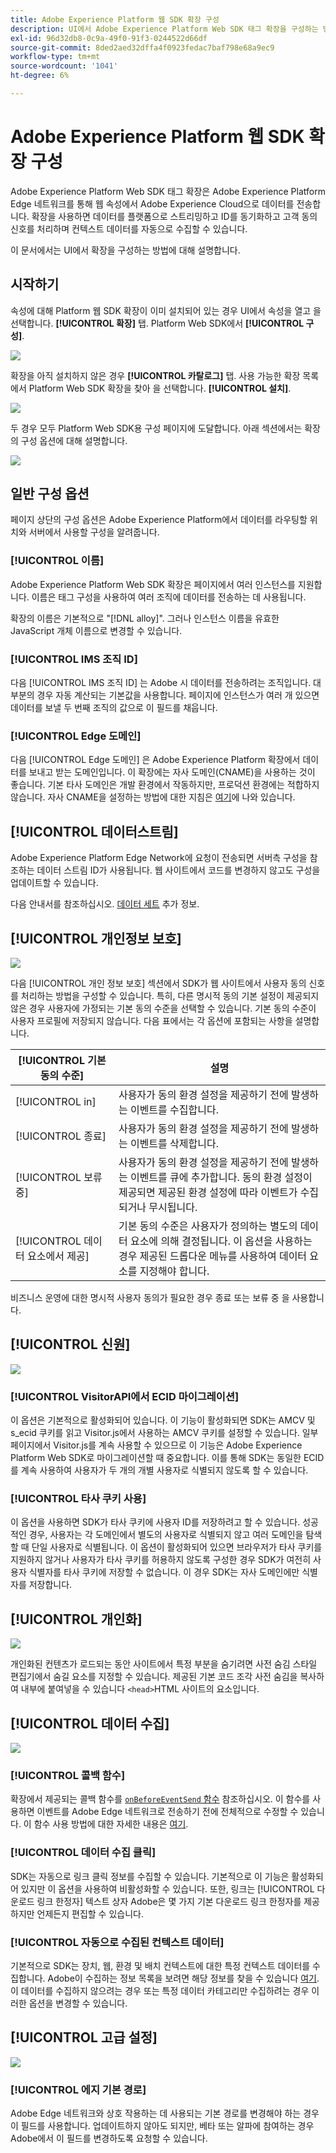 ```yaml
---
title: Adobe Experience Platform 웹 SDK 확장 구성
description: UI에서 Adobe Experience Platform Web SDK 태그 확장을 구성하는 방법입니다.
exl-id: 96d32db8-0c9a-49f0-91f3-0244522d66df
source-git-commit: 8ded2aed32dffa4f0923fedac7baf798e68a9ec9
workflow-type: tm+mt
source-wordcount: '1041'
ht-degree: 6%

---
```


# Adobe Experience Platform 웹 SDK 확장 구성

Adobe Experience Platform Web SDK 태그 확장은 Adobe Experience Platform Edge 네트워크를 통해 웹 속성에서 Adobe Experience Cloud으로 데이터를 전송합니다. 확장을 사용하면 데이터를 플랫폼으로 스트리밍하고 ID를 동기화하고 고객 동의 신호를 처리하며 컨텍스트 데이터를 자동으로 수집할 수 있습니다.

이 문서에서는 UI에서 확장을 구성하는 방법에 대해 설명합니다.

## 시작하기

속성에 대해 Platform 웹 SDK 확장이 이미 설치되어 있는 경우 UI에서 속성을 열고 을 선택합니다. **[!UICONTROL 확장]** 탭. Platform Web SDK에서 **[!UICONTROL 구성]**.

![](../images/extension/overview/configure.png)

확장을 아직 설치하지 않은 경우 **[!UICONTROL 카탈로그]** 탭. 사용 가능한 확장 목록에서 Platform Web SDK 확장을 찾아 을 선택합니다. **[!UICONTROL 설치]**.

![](../images/extension/overview/install.png)

두 경우 모두 Platform Web SDK용 구성 페이지에 도달합니다. 아래 섹션에서는 확장의 구성 옵션에 대해 설명합니다.

![](../images/extension/overview/config-screen.png)

## 일반 구성 옵션

페이지 상단의 구성 옵션은 Adobe Experience Platform에서 데이터를 라우팅할 위치와 서버에서 사용할 구성을 알려줍니다.

### [!UICONTROL 이름]

Adobe Experience Platform Web SDK 확장은 페이지에서 여러 인스턴스를 지원합니다. 이름은 태그 구성을 사용하여 여러 조직에 데이터를 전송하는 데 사용됩니다.

확장의 이름은 기본적으로 &quot;[!DNL alloy]&quot;. 그러나 인스턴스 이름을 유효한 JavaScript 개체 이름으로 변경할 수 있습니다.

### **[!UICONTROL IMS 조직 ID]**

다음 [!UICONTROL IMS 조직 ID] 는 Adobe 시 데이터를 전송하려는 조직입니다. 대부분의 경우 자동 계산되는 기본값을 사용합니다. 페이지에 인스턴스가 여러 개 있으면 데이터를 보낼 두 번째 조직의 값으로 이 필드를 채웁니다.

### **[!UICONTROL Edge 도메인]**

다음 [!UICONTROL Edge 도메인] 은 Adobe Experience Platform 확장에서 데이터를 보내고 받는 도메인입니다. 이 확장에는 자사 도메인(CNAME)을 사용하는 것이 좋습니다. 기본 타사 도메인은 개발 환경에서 작동하지만, 프로덕션 환경에는 적합하지 않습니다. 자사 CNAME을 설정하는 방법에 대한 지침은 [여기](https://experienceleague.adobe.com/docs/core-services/interface/ec-cookies/cookies-first-party.html?lang=ko-KR)에 나와 있습니다.

## [!UICONTROL 데이터스트림]

Adobe Experience Platform Edge Network에 요청이 전송되면 서버측 구성을 참조하는 데이터 스트림 ID가 사용됩니다. 웹 사이트에서 코드를 변경하지 않고도 구성을 업데이트할 수 있습니다.

다음 안내서를 참조하십시오. [데이터 세트](../datastreams/overview.md) 추가 정보.


## [!UICONTROL 개인정보 보호]

![](../images/extension/overview/privacy.png)

다음 [!UICONTROL 개인 정보 보호] 섹션에서 SDK가 웹 사이트에서 사용자 동의 신호를 처리하는 방법을 구성할 수 있습니다. 특히, 다른 명시적 동의 기본 설정이 제공되지 않은 경우 사용자에 가정되는 기본 동의 수준을 선택할 수 있습니다. 기본 동의 수준이 사용자 프로필에 저장되지 않습니다. 다음 표에서는 각 옵션에 포함되는 사항을 설명합니다.

| [!UICONTROL 기본 동의 수준] | 설명 |
| --- | --- |
| [!UICONTROL in] | 사용자가 동의 환경 설정을 제공하기 전에 발생하는 이벤트를 수집합니다. |
| [!UICONTROL 종료] | 사용자가 동의 환경 설정을 제공하기 전에 발생하는 이벤트를 삭제합니다. |
| [!UICONTROL 보류 중] | 사용자가 동의 환경 설정을 제공하기 전에 발생하는 이벤트를 큐에 추가합니다. 동의 환경 설정이 제공되면 제공된 환경 설정에 따라 이벤트가 수집되거나 무시됩니다. |
| [!UICONTROL 데이터 요소에서 제공] | 기본 동의 수준은 사용자가 정의하는 별도의 데이터 요소에 의해 결정됩니다. 이 옵션을 사용하는 경우 제공된 드롭다운 메뉴를 사용하여 데이터 요소를 지정해야 합니다. |

비즈니스 운영에 대한 명시적 사용자 동의가 필요한 경우 종료 또는 보류 중 을 사용합니다.

## [!UICONTROL 신원]

![](../images/extension/overview/identity.png)

### [!UICONTROL VisitorAPI에서 ECID 마이그레이션]

이 옵션은 기본적으로 활성화되어 있습니다. 이 기능이 활성화되면 SDK는 AMCV 및 s_ecid 쿠키를 읽고 Visitor.js에서 사용하는 AMCV 쿠키를 설정할 수 있습니다. 일부 페이지에서 Visitor.js를 계속 사용할 수 있으므로 이 기능은 Adobe Experience Platform Web SDK로 마이그레이션할 때 중요합니다. 이를 통해 SDK는 동일한 ECID를 계속 사용하여 사용자가 두 개의 개별 사용자로 식별되지 않도록 할 수 있습니다.

### [!UICONTROL 타사 쿠키 사용]

이 옵션을 사용하면 SDK가 타사 쿠키에 사용자 ID를 저장하려고 할 수 있습니다. 성공적인 경우, 사용자는 각 도메인에서 별도의 사용자로 식별되지 않고 여러 도메인을 탐색할 때 단일 사용자로 식별됩니다. 이 옵션이 활성화되어 있으면 브라우저가 타사 쿠키를 지원하지 않거나 사용자가 타사 쿠키를 허용하지 않도록 구성한 경우 SDK가 여전히 사용자 식별자를 타사 쿠키에 저장할 수 없습니다. 이 경우 SDK는 자사 도메인에만 식별자를 저장합니다.

## [!UICONTROL 개인화]

![](../images/extension/overview/personalization.png)

개인화된 컨텐츠가 로드되는 동안 사이트에서 특정 부분을 숨기려면 사전 숨김 스타일 편집기에서 숨길 요소를 지정할 수 있습니다. 제공된 기본 코드 조각 사전 숨김을 복사하여 내부에 붙여넣을 수 있습니다 `<head>`HTML 사이트의 요소입니다.

## [!UICONTROL 데이터 수집]

![](../images/extension/overview/data-collection.png)

### [!UICONTROL 콜백 함수]

확장에서 제공되는 콜백 함수를 [`onBeforeEventSend` 함수](https://experienceleague.adobe.com/docs/experience-platform/edge/fundamentals/configuring-the-sdk.html?lang=en) 참조하십시오. 이 함수를 사용하면 이벤트를 Adobe Edge 네트워크로 전송하기 전에 전체적으로 수정할 수 있습니다. 이 함수 사용 방법에 대한 자세한 내용은 [여기](https://experienceleague.adobe.com/docs/experience-platform/edge/fundamentals/tracking-events.html?lang=en#modifying-events-globally).

### [!UICONTROL 데이터 수집 클릭]

SDK는 자동으로 링크 클릭 정보를 수집할 수 있습니다. 기본적으로 이 기능은 활성화되어 있지만 이 옵션을 사용하여 비활성화할 수 있습니다. 또한, 링크는 [!UICONTROL 다운로드 링크 한정자] 텍스트 상자 Adobe은 몇 가지 기본 다운로드 링크 한정자를 제공하지만 언제든지 편집할 수 있습니다.

### [!UICONTROL 자동으로 수집된 컨텍스트 데이터]

기본적으로 SDK는 장치, 웹, 환경 및 배치 컨텍스트에 대한 특정 컨텍스트 데이터를 수집합니다. Adobe이 수집하는 정보 목록을 보려면 해당 정보를 찾을 수 있습니다 [여기](https://experienceleague.adobe.com/docs/experience-platform/edge/data-collection/automatic-information.html?lang=en). 이 데이터를 수집하지 않으려는 경우 또는 특정 데이터 카테고리만 수집하려는 경우 이러한 옵션을 변경할 수 있습니다.

## [!UICONTROL 고급 설정]

![](../images/extension/overview/advanced-settings.png)

### [!UICONTROL 에지 기본 경로]

Adobe Edge 네트워크와 상호 작용하는 데 사용되는 기본 경로를 변경해야 하는 경우 이 필드를 사용합니다. 업데이트하지 않아도 되지만, 베타 또는 알파에 참여하는 경우 Adobe에서 이 필드를 변경하도록 요청할 수 있습니다.
